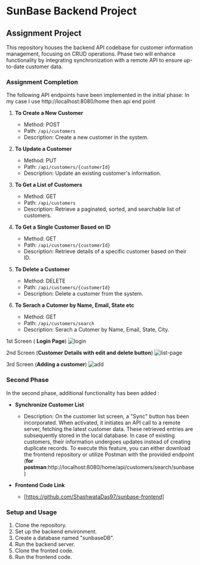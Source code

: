 # SunBase Backend Project
 
## Assignment Project 
 
This repository houses the backend API codebase for customer information management, focusing on CRUD operations. Phase two will enhance functionality by integrating synchronization with a remote API to ensure up-to-date customer data.
 
### Assignment Completion
 
The following API endpoints have been implemented in the initial phase:
In my case I use http://localhost:8080/home then api end point
 
1. **To Create a New Customer**
   - Method: POST
   - Path: `/api/customers`
   - Description: Create a new customer in the system.
 
2. **To Update a Customer**
   - Method: PUT
   - Path: `/api/customers/{customerId}`
   - Description: Update an existing customer's information.
 
3. **To Get a List of Customers**
   - Method: GET
   - Path: `/api/customers`
   - Description: Retrieve a paginated, sorted, and searchable list of customers.
 
4. **To Get a Single Customer Based on ID**
   - Method: GET
   - Path: `/api/customers/{customerId}`
   - Description: Retrieve details of a specific customer based on their ID.
 
5. **To Delete a Customer**
   - Method: DELETE
   - Path: `/api/customers/{customerId}`
   - Description: Delete a customer from the system.
  
6. **To Serach a Cutomer by Name, Email, State etc**
   - Method: GET
   - Path: `/api/customers/search`
   - Description: Serach a Cutomer by Name, Email, State, City.
  
1st Screen ( **Login Page**)
![login](https://github.com/ShashwataDas97/sunbase-backend/assets/142168847/dc215cba-9349-4ff2-8273-d600558f43c7)

2nd Screen (**Customer Details with edit and delete button**)
![list-page](https://github.com/ShashwataDas97/sunbase-backend/assets/142168847/73209080-82ef-45f1-845a-402ebf173b51)
 
3rd Screen (**Adding a customer**)
![add](https://github.com/ShashwataDas97/sunbase-backend/assets/142168847/2aec3651-396a-478a-bddd-0293ed8c291d)

### Second Phase
 
In the second phase, additional functionality has been added :
 
- **Synchronize Customer List**
  - Description: On the customer list screen, a "Sync" button has been incorporated. When activated, it initiates an API call to a remote server, fetching the latest customer data. These retrieved entries are subsequently stored in the local database. In case of existing customers, their information undergoes updates instead of creating duplicate records. To execute this feature, you can either download the frontend repository or utilize Postman with the provided endpoint (**for postman**:http://localhost:8080/home/api/customers/search/sunbase)
 
- **Frontend Code Link**
  - [https://github.com/ShashwataDas97/sunbase-frontend]
 
### Setup and Usage
 
1. Clone the repository.
2. Set up the backend environment.
3. Create a database named "sunbaseDB".
4. Run the backend server.
5. Clone the fronted code.
6. Run the frontend code.

